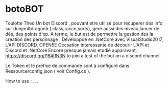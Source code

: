 # botoBOT

Toulotte Theo
Un bot Discord , pouvant etre utilisé pour récuperer des info sur donjon&dragon5 ( class,racce,sorts), gere aussi des niveau,lancer de dés, des points d'xp. A terme, le but est de permettre la gestion des la creation des personnage .
Développoé en .NetCore avec VisualStudio2017, L'API DISCORD, OPEN5E
Occsation interessante de décourir L'API et Discord et .NetCore Encore presque jamais etudié auparavant.
https://discord.gg/P84RN3N to join a test of the bot on a discord channel

Le Token et le prefixe de commande sont à configuré dans Ressource/config.json ( voir Config.cs ).

How to use : 
....


